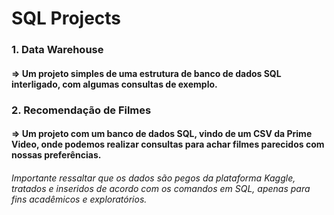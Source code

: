 # SQL Projects

### 1. **Data Warehouse** 
#### => Um projeto simples de uma estrutura de banco de dados SQL interligado, com algumas consultas de exemplo.

### 2. **Recomendação de Filmes**
#### => Um projeto com um banco de dados SQL, vindo de um CSV da Prime Video, onde podemos realizar consultas para achar filmes parecidos com nossas preferências.

###### Importante ressaltar que os dados são pegos da plataforma Kaggle, tratados e inseridos de acordo com os comandos em SQL, apenas para fins acadêmicos e exploratórios.